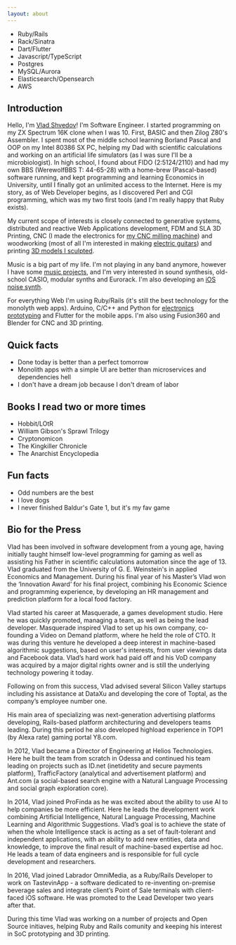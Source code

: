 ```yaml
---
layout: about
---
```

- Ruby/Rails
- Rack/Sinatra
- Dart/Flutter
- Javascript/TypeScript
- Postgres
- MySQL/Aurora
- Elasticsearch/Opensearch
- AWS

## Introduction

Hello, I'm [Vlad Shvedov](/assets/img/about/me.jpeg)! I'm Software Engineer. I started programming on my ZX Spectrum 16K clone when I was 10. First, BASIC and then Zilog Z80's Assembler. I spent most of the middle school learning Borland Pascal and OOP on my Intel 80386 SX PC, helping my Dad with scientific calculations and working on an artificial life simulators (as I was sure I'll be a microbiologist). In high school, I found about FIDO (2:5124/2110) and had my own BBS (WerewolfBBS T: 44-65-28) with a home-brew (Pascal-based) software running, and kept programming and learning Economics in University, until I finally got an unlimited access to the Internet. Here is my story, as of Web Developer begins, as I discovered Perl and CGI programming, which was my two first tools (and I'm really happy that Ruby exists).

My current scope of interests is closely connected to generative systems, distributed and reactive Web Applications development, FDM and SLA 3D Printing, CNC (I made the electronics for [my CNC milling machine](/assets/img/about/cnc.jpeg)) and woodworking (most of all I'm interested in making [electric guitars](/assets/img/about/tele.jpeg)) and printing [3D models I sculpted](/assets/img/about/3d.jpeg).

Music is a big part of my life. I'm not playing in any band anymore, however I have some [music projects](https://www.youtube.com/watch?v=cE3Yqnbgb18), and I'm very interested in sound synthesis, old-school CASIO, modular synths and Eurorack. I'm also developing an [iOS noise synth](https://youtu.be/WnUGSSEwWgw).

For everything Web I'm using Ruby/Rails (it's still the best technology for the monolyth web apps). Arduino, C/C++ and Python for [electronics prototyping](/assets/img/about/device.jpeg) and Flutter for the mobile apps. I'm also using Fusion360 and Blender for CNC and 3D printing.

## Quick facts

- Done today is better than a perfect tomorrow
- Monolith apps with a simple UI are better than microservices and dependencies hell
- I don't have a dream job because I don't dream of labor

## Books I read two or more times

- Hobbit/LOtR
- William Gibson's Sprawl Trilogy
- Cryptonomicon
- The Kingkiller Chronicle
- The Anarchist Encyclopedia

## Fun facts

- Odd numbers are the best
- I love dogs
- I never finished Baldur's Gate 1, but it's my fav game

## Bio for the Press

Vlad has been involved in software development from a young age, having
initially taught himself low-level programming for gaming as well as assisting
his Father in scientific calculations automation since the age of 13.
Vlad graduated from the University of G. E. Weinstein's in applied Economics
and Management. 
During his final year of his Master’s Vlad won the ‘Innovation
Award’ for his final project, combining his Economic Science and programming
experience, by developing an HR management and prediction platform for a
local food factory.

Vlad started his career at Masquerade, a games development studio. Here he
was quickly promoted, managing a team, as well as being the lead developer.
Masquerade inspired Vlad to set up his own company, co-founding a Video on
Demand platform, where he held the role of CTO. It was during this venture he
developed a deep interest in machine-based algorithmic suggestions, based on
user's interests, from user viewings data and Facebook data. Vlad’s hard work
had paid off and his VoD company was acquired by a major digital rights owner
and is still the underlying technology powering it today.

Following on from this success, Vlad advised several Silicon Valley startups
including his assistance at DataXu and developing the core of Toptal, as the
company’s employee number one.

His main area of specializing was next-generation advertising platforms
developing, Rails-based platform architecturing and developers teams leading.
During this period he also developed highload experience in TOP1 (by Alexa
rate) gaming portal Y8.com.

In 2012, Vlad became a Director of Engineering at Helios Technologies. Here he
built the team from scratch in Odessa and continued his team leading on
projects such as ID.net (inetidetity and secure payments platform),
TrafficFactory (analytical and advertisement platform) and Ant.com (a
social-based search engine with a Natural Language Processing and social
graph exploration core).

In 2014, Vlad joined ProFinda as he was excited about the ability to use AI to
help companies be more efficient. Here he leads the development work
combining Artificial Intelligence, Natural Language Processing, Machine
Learning and Algorithmic Suggestions. Vlad’s goal is to achieve the state of
when the whole Intelligence stack is acting as a set of fault-tolerant and
independent applications, with an ability to add new entities, data and
knowledge, to improve the final result of machine-based expertise ad hoc. He
leads a team of data engineers and is responsible for full cycle development and
researchers.

In 2016, Vlad joined Labrador OmniMedia, as a Ruby/Rails Developer to work on
TastevinApp - a software dedicated to re-inventing on-premise beverage sales
and integrate client’s Point of Sale terminals with client-faced iOS software. He was promoted to the Lead Developer two years after that.

During this time Vlad was working on a number of projects and Open Source initiaves, helping Ruby and Rails comunity and keeping his interest in SoC prototyping and 3D printing.
